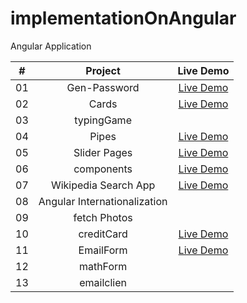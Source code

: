 # implementationOnAngular
Angular Application

|  #  |            Project             | Live Demo |
| :-: | :----------------------------:  | :-------: |
| 01  |       Gen-Password      | [Live Demo](https://gen-pass-self.vercel.app/)  |
| 02  |       Cards          |    [Live Demo](https://cards-two-virid.vercel.app/)  |
| 03  |       typingGame          |        |
| 04  |       Pipes               |     [Live Demo](https://pipes-gamma-six.vercel.app/)|
| 05  |       Slider Pages |             [Live Demo](https://sliderpages.vercel.app/)|
| 06  |      components |             [Live Demo](https://components-rho-six.vercel.app/)|
| 07  |      Wikipedia Search App|             [Live Demo](https://w-search.vercel.app/)|
| 08  |      Angular Internationalization|           |
| 09  | fetch Photos   |           |
| 10  | creditCard| [Live Demo](https://credit-card-steel.vercel.app/)    |
| 11  | EmailForm| [Live Demo](https://email-form-hazel.vercel.app/)   |
| 12  | mathForm|    |
| 13  | emailclien|    |

